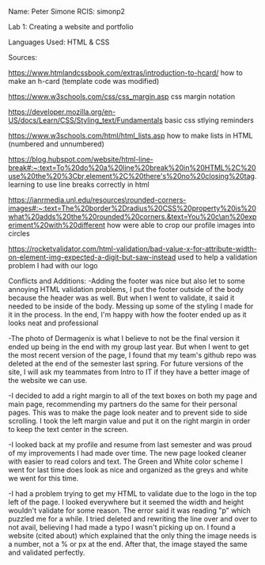 Name: Peter Simone
RCIS: simonp2

Lab 1: Creating a website and portfolio

Languages Used: HTML & CSS

Sources:

https://www.htmlandcssbook.com/extras/introduction-to-hcard/
how to make an h-card (template code was modified)

https://www.w3schools.com/css/css_margin.asp
css margin notation

https://developer.mozilla.org/en-US/docs/Learn/CSS/Styling_text/Fundamentals
basic css stlying reminders

https://www.w3schools.com/html/html_lists.asp
how to make lists in HTML (numbered and unnumbered)

https://blog.hubspot.com/website/html-line-break#:~:text=To%20do%20a%20line%20break%20in%20HTML%2C%20use%20the%20%3Cbr,element%2C%20there's%20no%20closing%20tag.
learning to use line breaks correctly in html

https://ianrmedia.unl.edu/resources\rounded-corners-images#:~:text=The%20border%2Dradius%20CSS%20property%20is%20what%20adds%20the%20rounded%20corners.&text=You%20c\an%20experiment%20with%20different
how were able to crop our profile images into circles

https://rocketvalidator.com/html-validation/bad-value-x-for-attribute-width-on-element-img-expected-a-digit-but-saw-instead
used to help a validation problem I had with our logo

Conflicts and Additions:
-Adding the footer was nice but also let to some annoying HTML validation problems, I put the footer outside of the body because the header was as well. But when I went to validate, it said it needed to be inside of the body. Messing up some of the styling I made for it in the process. In the end, I'm happy with how the footer ended up as it looks neat and professional

-The photo of Dermagenix is what I believe to not be the final version it ended up being in the end with my group last year. But when I went to get the most recent version of the page, I found that my team's github repo was deleted at the end of the semester last spring. For future versions of the site, I will ask my teammates from Intro to IT if they have a better image of the website we can use.

-I decided to add a right margin to all of the text boxes on both my page and main page, recommending my partners do the same for their personal pages. This was to make the page look neater and to prevent side to side scrolling. I took the left margin value and put it on the right margin in order to keep the text center in the screen.

-I looked back at my profile and resume from last semester and was proud of my improvements I had made over time. The new page looked cleaner with easier to read colors and text. The Green and White color scheme I went for last time does look as nice and organized as the greys and white we went for this time.

-I had a problem trying to get my HTML to validate due to the logo in the top left of the page. I looked everywhere but it seemed the width and height wouldn't validate for some reason. The error said it was reading "p" which puzzled me for a while. I tried deleted and rewriting the line over and over to not avail, believing I had made a typo I wasn't picking up on. I found a website (cited about) which explained that the only thing the image needs is a number, not a % or px at the end. After that, the image stayed the same and validated perfectly.